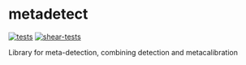 # metadetect

[![tests](https://github.com/esheldon/metadetect/actions/workflows/tests.yml/badge.svg)](https://github.com/esheldon/metadetect/actions/workflows/tests.yml) [![shear-tests](https://github.com/esheldon/metadetect/actions/workflows/shear_test.yml/badge.svg)](https://github.com/esheldon/metadetect/actions/workflows/shear_test.yml)

Library for meta-detection, combining detection and metacalibration
